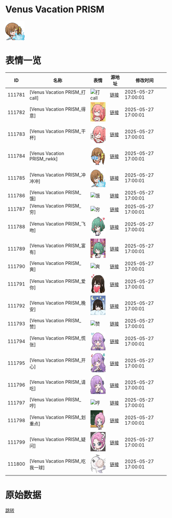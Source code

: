 # Venus Vacation PRISM

<img src="./cover.png" height="60" alt="cover" />

# 表情一览

|ID|名称|表情|源地址|修改时间|
|----|----|----|----|----|
|111781|[Venus Vacation PRISM_打call]|<img src="./pic/111781_%5BVenus Vacation PRISM_打call%5D.png" height="60" alt="打call"/>|[链接](https://i0.hdslb.com/bfs/garb/4dab92737e8208a3a46f2f224bfd9146f327dbe7.png)|2025-05-27 17:00:01|
|111782|[Venus Vacation PRISM_得意]|<img src="./pic/111782_%5BVenus Vacation PRISM_得意%5D.png" height="60" alt="得意"/>|[链接](https://i0.hdslb.com/bfs/garb/b26c2e4dcb8551112ee12efd9dda2d74dd88c8b7.png)|2025-05-27 17:00:01|
|111783|[Venus Vacation PRISM_干杯]|<img src="./pic/111783_%5BVenus Vacation PRISM_干杯%5D.png" height="60" alt="干杯"/>|[链接](https://i0.hdslb.com/bfs/garb/f99adc98833f8f77339e94307580cfefc8f156e6.png)|2025-05-27 17:00:01|
|111784|[Venus Vacation PRISM_rwkk]|<img src="./pic/111784_%5BVenus Vacation PRISM_rwkk%5D.png" height="60" alt="rwkk"/>|[链接](https://i0.hdslb.com/bfs/garb/17232facb65e22835edd882bf5bc50ccc6d61873.png)|2025-05-27 17:00:01|
|111785|[Venus Vacation PRISM_冲冲冲]|<img src="./pic/111785_%5BVenus Vacation PRISM_冲冲冲%5D.png" height="60" alt="冲冲冲"/>|[链接](https://i0.hdslb.com/bfs/garb/25f528f0190b59c640a3e4acb8b303673592524f.png)|2025-05-27 17:00:01|
|111786|[Venus Vacation PRISM_饿]|<img src="./pic/111786_%5BVenus Vacation PRISM_饿%5D.png" height="60" alt="饿"/>|[链接](https://i0.hdslb.com/bfs/garb/006ac909056bd9a055204c702dff633bbda32dd5.png)|2025-05-27 17:00:01|
|111787|[Venus Vacation PRISM_穷]|<img src="./pic/111787_%5BVenus Vacation PRISM_穷%5D.png" height="60" alt="穷"/>|[链接](https://i0.hdslb.com/bfs/garb/65dcb28066fd47c6820eaabd6e9398813c2158ad.png)|2025-05-27 17:00:01|
|111788|[Venus Vacation PRISM_飞吻]|<img src="./pic/111788_%5BVenus Vacation PRISM_飞吻%5D.png" height="60" alt="飞吻"/>|[链接](https://i0.hdslb.com/bfs/garb/4de4b5f79aefde7f3623032b9f219f35fff9fe3b.png)|2025-05-27 17:00:01|
|111789|[Venus Vacation PRISM_富有]|<img src="./pic/111789_%5BVenus Vacation PRISM_富有%5D.png" height="60" alt="富有"/>|[链接](https://i0.hdslb.com/bfs/garb/c8e9e19d63b7356ed4eaddf04f90b4c93223495d.png)|2025-05-27 17:00:01|
|111790|[Venus Vacation PRISM_爽]|<img src="./pic/111790_%5BVenus Vacation PRISM_爽%5D.png" height="60" alt="爽"/>|[链接](https://i0.hdslb.com/bfs/garb/02f7b87b1179244b09b64fa2fc3bade1210958ec.png)|2025-05-27 17:00:01|
|111791|[Venus Vacation PRISM_爱你]|<img src="./pic/111791_%5BVenus Vacation PRISM_爱你%5D.png" height="60" alt="爱你"/>|[链接](https://i0.hdslb.com/bfs/garb/b5ba45c9de66bc6d404afd534a7ba3fa3cffe90d.png)|2025-05-27 17:00:01|
|111792|[Venus Vacation PRISM_晚安]|<img src="./pic/111792_%5BVenus Vacation PRISM_晚安%5D.png" height="60" alt="晚安"/>|[链接](https://i0.hdslb.com/bfs/garb/99be6776fbcbb63dbca9fef6a8041f6af3f4d24b.png)|2025-05-27 17:00:01|
|111793|[Venus Vacation PRISM_赞]|<img src="./pic/111793_%5BVenus Vacation PRISM_赞%5D.png" height="60" alt="赞"/>|[链接](https://i0.hdslb.com/bfs/garb/57cf517eb3b42d09492d45fc65fd33b381187039.png)|2025-05-27 17:00:01|
|111794|[Venus Vacation PRISM_慌张]|<img src="./pic/111794_%5BVenus Vacation PRISM_慌张%5D.png" height="60" alt="慌张"/>|[链接](https://i0.hdslb.com/bfs/garb/4d756b504bb65b635c6ea7a8c9e95fdebd103a64.png)|2025-05-27 17:00:01|
|111795|[Venus Vacation PRISM_开心]|<img src="./pic/111795_%5BVenus Vacation PRISM_开心%5D.png" height="60" alt="开心"/>|[链接](https://i0.hdslb.com/bfs/garb/ff068f2b2b8a17ddcca53186e7d1496953201ce8.png)|2025-05-27 17:00:01|
|111796|[Venus Vacation PRISM_请吃]|<img src="./pic/111796_%5BVenus Vacation PRISM_请吃%5D.png" height="60" alt="请吃"/>|[链接](https://i0.hdslb.com/bfs/garb/b0c8b1f48b7d4da14c65bd79c9f75b9f6313b2ab.png)|2025-05-27 17:00:01|
|111797|[Venus Vacation PRISM_哼]|<img src="./pic/111797_%5BVenus Vacation PRISM_哼%5D.png" height="60" alt="哼"/>|[链接](https://i0.hdslb.com/bfs/garb/92fd73056e68f4b73650b1fb0313410b4977e685.png)|2025-05-27 17:00:01|
|111798|[Venus Vacation PRISM_划重点]|<img src="./pic/111798_%5BVenus Vacation PRISM_划重点%5D.png" height="60" alt="划重点"/>|[链接](https://i0.hdslb.com/bfs/garb/5044305befb4fd86ccd5d56e2056775b40b48a36.png)|2025-05-27 17:00:01|
|111799|[Venus Vacation PRISM_疑问]|<img src="./pic/111799_%5BVenus Vacation PRISM_疑问%5D.png" height="60" alt="疑问"/>|[链接](https://i0.hdslb.com/bfs/garb/faffb76544dd5431dbb89ef95585eccfe92cf7fd.png)|2025-05-27 17:00:01|
|111800|[Venus Vacation PRISM_吃我一球]|<img src="./pic/111800_%5BVenus Vacation PRISM_吃我一球%5D.png" height="60" alt="吃我一球"/>|[链接](https://i0.hdslb.com/bfs/garb/3a12b6a9624d42c142ddf8ce1d01947f65dea36e.png)|2025-05-27 17:00:01|

# 原始数据

[跳转](./raw.json)

